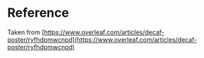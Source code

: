 # Reference

Taken from
[https://www.overleaf.com/articles/decaf-poster/ryfhdpmwcnpd](https://www.overleaf.com/articles/decaf-poster/ryfhdpmwcnpd)
